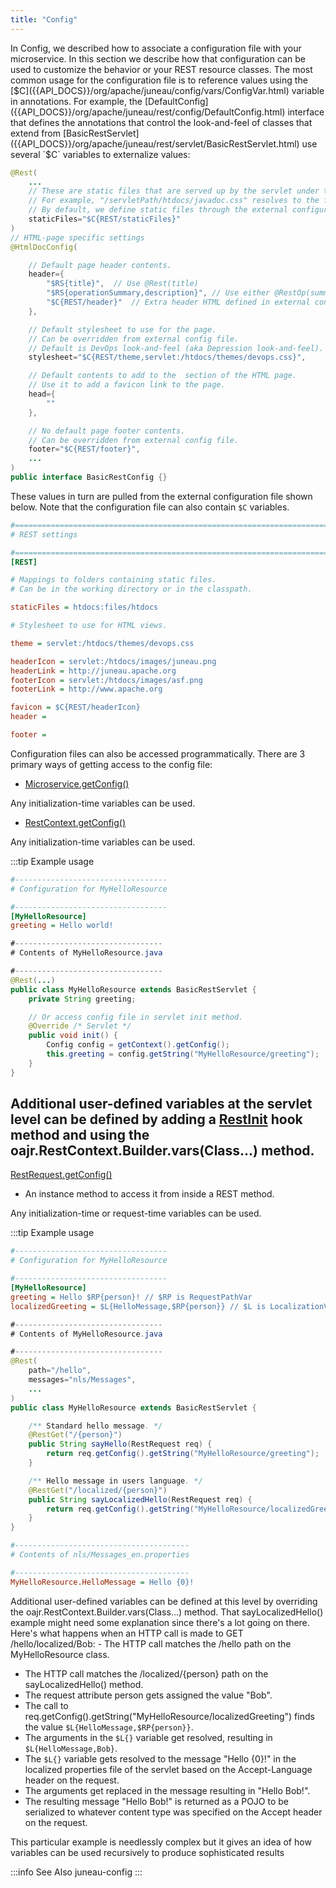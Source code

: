 ```yaml
---
title: "Config"
---
```


In Config, we described how to associate a configuration file with your microservice.
In this section we describe how that configuration can be used to customize the behavior or your REST resource classes.
The most common usage for the configuration file is to reference values using the [$C]({{API_DOCS}}/org/apache/juneau/config/vars/ConfigVar.html) variable in annotations.
For example, the [DefaultConfig]({{API_DOCS}}/org/apache/juneau/rest/config/DefaultConfig.html) interface that defines the annotations that control the look-and-feel of classes that extend from [BasicRestServlet]({{API_DOCS}}/org/apache/juneau/rest/servlet/BasicRestServlet.html) use several `$C` variables to externalize values:

```java
@Rest(
    ...
    // These are static files that are served up by the servlet under the specified sub-paths.
    // For example, "/servletPath/htdocs/javadoc.css" resolves to the file "[servlet-package]/htdocs/javadoc.css"
    // By default, we define static files through the external configuration file.
    staticFiles="$C{REST/staticFiles}"
)
// HTML-page specific settings
@HtmlDocConfig(

    // Default page header contents.
    header={
        "$RS{title}",  // Use @Rest(title)
        "$RS{operationSummary,description}", // Use either @RestOp(summary) or @Rest(description)
        "$C{REST/header}"  // Extra header HTML defined in external config file.
    },

    // Default stylesheet to use for the page.
    // Can be overridden from external config file.
    // Default is DevOps look-and-feel (aka Depression look-and-feel).
    stylesheet="$C{REST/theme,servlet:/htdocs/themes/devops.css}",

    // Default contents to add to the  section of the HTML page.
    // Use it to add a favicon link to the page.
    head={
        ""
    },

    // No default page footer contents.
    // Can be overridden from external config file.
    footer="$C{REST/footer}",
    ...
)
public interface BasicRestConfig {}
```

These values in turn are pulled from the external configuration file shown below.
Note that the configuration file can also contain `$C` variables.

```ini
#=======================================================================================================================
# REST settings

#=======================================================================================================================
[REST]

# Mappings to folders containing static files.
# Can be in the working directory or in the classpath.

staticFiles = htdocs:files/htdocs

# Stylesheet to use for HTML views.

theme = servlet:/htdocs/themes/devops.css

headerIcon = servlet:/htdocs/images/juneau.png
headerLink = http://juneau.apache.org
footerIcon = servlet:/htdocs/images/asf.png
footerLink = http://www.apache.org

favicon = $C{REST/headerIcon}
header =

footer =
```
Configuration files can also be accessed programmatically.
There are 3 primary ways of getting access to the config file:

- [Microservice.getConfig()]({{API_DOCS}}/org/apache/juneau/microservice/Microservice.html#getConfig())

Any initialization-time variables can be used.

- [RestContext.getConfig()]({{API_DOCS}}/org/apache/juneau/rest/RestContext.html#getConfig())

Any initialization-time variables can be used.

:::tip Example usage
```ini
#----------------------------------
# Configuration for MyHelloResource

#----------------------------------
[MyHelloResource]
greeting = Hello world!
```

```java
#---------------------------------
# Contents of MyHelloResource.java

#---------------------------------
@Rest(...)
public class MyHelloResource extends BasicRestServlet {
    private String greeting;

    // Or access config file in servlet init method.
    @Override /* Servlet */
    public void init() {
        Config config = getContext().getConfig();
        this.greeting = config.getString("MyHelloResource/greeting");
    }
}
```

Additional user-defined variables at the servlet level can be defined by adding a
[RestInit]({{API_DOCS}}/org/apache/juneau/rest/annotation/RestInit.html) hook method
and using the  oajr.RestContext.Builder.vars(Class...) method.
-
[RestRequest.getConfig()]({{API_DOCS}}/org/apache/juneau/rest/RestRequest.html#getConfig())

- An instance method to access it from inside a REST method.

Any initialization-time or request-time variables can be used.

:::tip Example usage
```ini
#----------------------------------
# Configuration for MyHelloResource

#----------------------------------
[MyHelloResource]
greeting = Hello $RP{person}! // $RP is RequestPathVar
localizedGreeting = $L{HelloMessage,$RP{person}} // $L is LocalizationVar with args
```

```java
#---------------------------------
# Contents of MyHelloResource.java

#---------------------------------
@Rest(
    path="/hello",
    messages="nls/Messages",
    ...
)
public class MyHelloResource extends BasicRestServlet {

    /** Standard hello message. */
    @RestGet("/{person}")
    public String sayHello(RestRequest req) {
        return req.getConfig().getString("MyHelloResource/greeting");
    }

    /** Hello message in users language. */
    @RestGet("/localized/{person}")
    public String sayLocalizedHello(RestRequest req) {
        return req.getConfig().getString("MyHelloResource/localizedGreeting");
    }
}
```

```ini
#---------------------------------------
# Contents of nls/Messages_en.properties

#---------------------------------------
MyHelloResource.HelloMessage = Hello {0}!
```

Additional user-defined variables can be defined at this level by overriding the oajr.RestContext.Builder.vars(Class...) method.
That sayLocalizedHello() example might need some explanation since there's a lot going on there.
Here's what happens when an HTTP call is made to GET /hello/localized/Bob: - The HTTP call matches the /hello path on the MyHelloResource class.

- The HTTP call matches the /localized/\{person\} path on the sayLocalizedHello() method.
- The request attribute person gets assigned the value "Bob".
- The call to req.getConfig().getString("MyHelloResource/localizedGreeting") finds the value `$L{HelloMessage,$RP{person}}`.
- The arguments in the `$L{}` variable get resolved, resulting in `$L{HelloMessage,Bob}`.
- The `$L{}` variable gets resolved to the message "Hello {0}!" in the localized properties file of the servlet based on the Accept-Language header on the request.
- The arguments get replaced in the message resulting in "Hello Bob!".
- The resulting message "Hello Bob!" is returned as a POJO to be serialized to whatever content type was specified on the Accept header on the request.

This particular example is needlessly complex but it gives an idea of how variables can be used recursively to produce sophisticated results

:::info See Also
juneau-config
:::